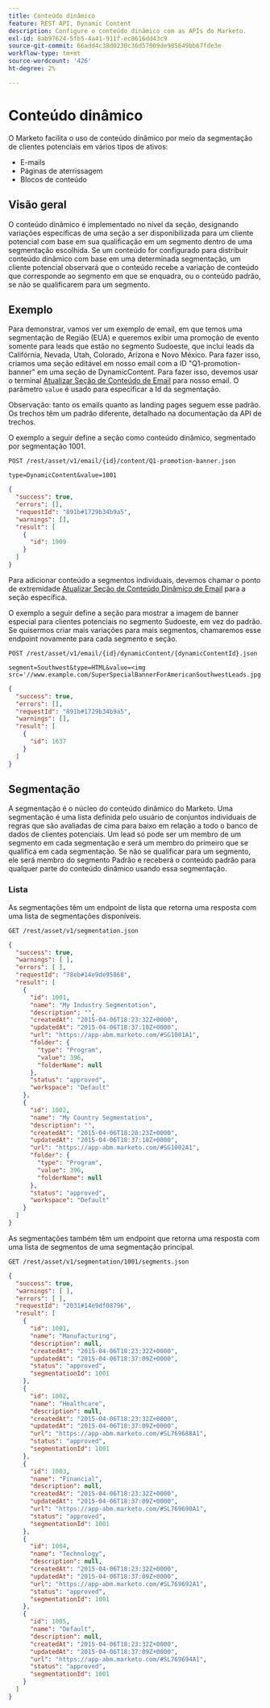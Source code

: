 ```yaml
---
title: Conteúdo dinâmico
feature: REST API, Dynamic Content
description: Configure o conteúdo dinâmico com as APIs do Marketo.
exl-id: 8ab97624-5fb5-4a41-911f-ec8616dd43c9
source-git-commit: 66add4c38d0230c36d57009de985649bb67fde3e
workflow-type: tm+mt
source-wordcount: '426'
ht-degree: 2%

---
```


# Conteúdo dinâmico

O Marketo facilita o uso de conteúdo dinâmico por meio da segmentação de clientes potenciais em vários tipos de ativos:

- E-mails
- Páginas de aterrissagem
- Blocos de conteúdo

## Visão geral

O conteúdo dinâmico é implementado no nível da seção, designando variações específicas de uma seção a ser disponibilizada para um cliente potencial com base em sua qualificação em um segmento dentro de uma segmentação escolhida. Se um conteúdo for configurado para distribuir conteúdo dinâmico com base em uma determinada segmentação, um cliente potencial observará que o conteúdo recebe a variação de conteúdo que corresponde ao segmento em que se enquadra, ou o conteúdo padrão, se não se qualificarem para um segmento.

## Exemplo

Para demonstrar, vamos ver um exemplo de email, em que temos uma segmentação de Região (EUA) e queremos exibir uma promoção de evento somente para leads que estão no segmento Sudoeste, que inclui leads da Califórnia, Nevada, Utah, Colorado, Arizona e Novo México. Para fazer isso, criamos uma seção editável em nosso email com a ID &quot;Q1-promotion-banner&quot; em uma seção de DynamicContent. Para fazer isso, devemos usar o terminal [Atualizar Seção de Conteúdo de Email](https://developer.adobe.com/marketo-apis/api/asset/#tag/Emails/operation/updateEmailComponentContentUsingPOST) para nosso email. O parâmetro `value` é usado para especificar a Id da segmentação.

Observação: tanto os emails quanto as landing pages seguem esse padrão. Os trechos têm um padrão diferente, detalhado na documentação da API de trechos.

O exemplo a seguir define a seção como conteúdo dinâmico, segmentado por segmentação 1001.

```
POST /rest/asset/v1/email/{id}/content/Q1-promotion-banner.json
```

```
type=DynamicContent&value=1001
```

```json
{
  "success": true,
  "errors": [],
  "requestId": "891b#1729b34b9a5",
  "warnings": [],
  "result": [
    {
      "id": 1909
    }
  ]
}
```

Para adicionar conteúdo a segmentos individuais, devemos chamar o ponto de extremidade [Atualizar Seção de Conteúdo Dinâmico de Email](https://developer.adobe.com/marketo-apis/api/asset/#tag/Emails/operation/updateEmailDynamicContentUsingPOST) para a seção específica.

O exemplo a seguir define a seção para mostrar a imagem de banner especial para clientes potenciais no segmento Sudoeste, em vez do padrão. Se quisermos criar mais variações para mais segmentos, chamaremos esse endpoint novamente para cada segmento e seção.

```
POST /rest/asset/v1/email/{id}/dynamicContent/{dynamicContentId}.json
```

```
segment=Southwest&type=HTML&value=<img src='//www.example.com/SuperSpecialBannerForAmericanSouthwestLeads.jpg'/>
```

```json
{
  "success": true,
  "errors": [],
  "requestId": "891b#1729b34b9a5",
  "warnings": [],
  "result": [
    {
      "id": 1637
    }
  ]
}
```

## Segmentação

A segmentação é o núcleo do conteúdo dinâmico do Marketo. Uma segmentação é uma lista definida pelo usuário de conjuntos individuais de regras que são avaliadas de cima para baixo em relação a todo o banco de dados de clientes potenciais. Um lead só pode ser um membro de um segmento em cada segmentação e será um membro do primeiro que se qualifica em cada segmentação. Se não se qualificar para um segmento, ele será membro do segmento Padrão e receberá o conteúdo padrão para qualquer parte do conteúdo dinâmico usando essa segmentação.

### Lista

As segmentações têm um endpoint de lista que retorna uma resposta com uma lista de segmentações disponíveis.

```
GET /rest/asset/v1/segmentation.json
```

```json
{
  "success": true,
  "warnings": [ ],
  "errors": [ ],
  "requestId": "78eb#14e9de95868",
  "result": [
    {
      "id": 1001,
      "name": "My Industry Segmentation",
      "description": "",
      "createdAt": "2015-04-06T18:23:32Z+0000",
      "updatedAt": "2015-04-06T18:37:10Z+0000",
      "url": "https://app-abm.marketo.com/#SG1001A1",
      "folder": {
        "type": "Program",
        "value": 396,
        "folderName": null
      },
      "status": "approved",
      "workspace": "Default"
    },
    {
      "id": 1002,
      "name": "My Country Segmentation",
      "description": "",
      "createdAt": "2015-04-06T18:28:23Z+0000",
      "updatedAt": "2015-04-06T18:37:18Z+0000",
      "url": "https://app-abm.marketo.com/#SG1002A1",
      "folder": {
        "type": "Program",
        "value": 396,
        "folderName": null
      },
      "status": "approved",
      "workspace": "Default"
    }
  ]
}
```

As segmentações também têm um endpoint que retorna uma resposta com uma lista de segmentos de uma segmentação principal.

```
GET /rest/asset/v1/segmentation/1001/segments.json
```

```json
{
  "success": true,
  "warnings": [ ],
  "errors": [ ],
  "requestId": "2031#14e9df08796",
  "result": [
    {
      "id": 1001,
      "name": "Manufacturing",
      "description": null,
      "createdAt": "2015-04-06T18:23:32Z+0000",
      "updatedAt": "2015-04-06T18:37:09Z+0000",
      "status": "approved",
      "segmentationId": 1001
    },
    {
      "id": 1002,
      "name": "Healthcare",
      "description": null,
      "createdAt": "2015-04-06T18:23:32Z+0000",
      "updatedAt": "2015-04-06T18:37:09Z+0000",
      "url": "https://app-abm.marketo.com/#SL769688A1",
      "status": "approved",
      "segmentationId": 1001
    },
    {
      "id": 1003,
      "name": "Financial",
      "description": null,
      "createdAt": "2015-04-06T18:23:32Z+0000",
      "updatedAt": "2015-04-06T18:37:09Z+0000",
      "url": "https://app-abm.marketo.com/#SL769690A1",
      "status": "approved",
      "segmentationId": 1001
    },
    {
      "id": 1004,
      "name": "Technology",
      "description": null,
      "createdAt": "2015-04-06T18:23:32Z+0000",
      "updatedAt": "2015-04-06T18:37:09Z+0000",
      "url": "https://app-abm.marketo.com/#SL769692A1",
      "status": "approved",
      "segmentationId": 1001
    },
    {
      "id": 1005,
      "name": "Default",
      "description": null,
      "createdAt": "2015-04-06T18:23:32Z+0000",
      "updatedAt": "2015-04-06T18:37:09Z+0000",
      "url": "https://app-abm.marketo.com/#SL769694A1",
      "status": "approved",
      "segmentationId": 1001
    }
  ]
}
```
